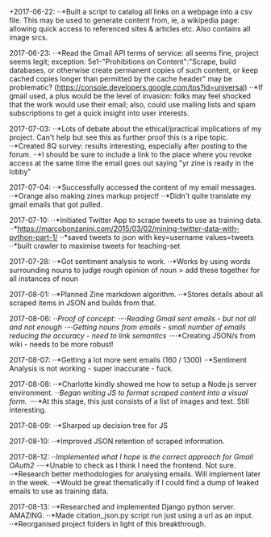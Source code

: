 +2017-06-22:
⋅⋅*Built a script to catalog all links on a webpage into a csv file. This may be used to generate content from, ie, a wikipedia page: allowing quick access to referenced sites & articles etc. Also contains all image srcs.

2017-06-23:
⋅⋅*Read the Gmail API terms of service: all seems fine, project seems legit; exception: 5e1-"Prohibitions on Content":"Scrape, build databases, or otherwise create permanent copies of such content, or keep cached copies longer than permitted by the cache header" may be problematic? (https://console.developers.google.com/tos?id=universal)
⋅⋅*If gmail used, a plus would be the level of invasion: folks may feel shocked that the work would use their email; also, could use mailing lists and spam subscriptions to get a quick insight into user interests.
    
2017-07-03:
⋅⋅*Lots of debate about the ethical/practical implications of my project. Can't help but see this as further proof this is a ripe topic.
⋅⋅*Created 8Q survey: results interesting, especially after posting to the forum.
⋅⋅*I should be sure to include a link to the place where you revoke access at the same time the email goes out saying "yr zine is ready in the lobby"
    
2017-07-04:
⋅⋅*Successfully accessed the content of my email messages.
⋅⋅*Orange also making zines markup project!
⋅⋅*Didn't quite translate my gmail emails that got pulled.

2017-07-10:
⋅⋅*Initiated Twitter App to scrape tweets to use as training data.
⋅⋅*https://marcobonzanini.com/2015/03/02/mining-twitter-data-with-python-part-1/
⋅⋅*saved tweets to json with key=username values=tweets
⋅⋅*built crawler to maximise tweets for teaching-set

2017-07-28:
⋅⋅*Got sentiment analysis to work.
⋅⋅*Works by using words surrounding nouns to judge rough opinion of noun > add these together for all instances of noun

2017-08-01:
⋅⋅*Planned Zine markdown algorithm.
⋅⋅*Stores details about all scraped items in JSON and builds from that.

2017-08-06:
⋅⋅*Proof of concept:
        ⋅⋅*⋅⋅*Reading Gmail sent emails - but not all and not enough
        ⋅⋅*⋅⋅*Getting nouns from emails - small number of emails reducing the accuracy - need to link semantics
        ⋅⋅*⋅⋅*Creating JSON/s from wiki - needs to be more robust!

2017-08-07:
⋅⋅*Getting a lot more sent emails (160 / 1300)
⋅⋅*Sentiment Analysis is not working - super inaccurate - fuck.

2017-08-08:
⋅⋅*Charlotte kindly showed me how to setup a Node.js server environment.
⋅⋅*Began writing JS to format scraped content into a visual form.
⋅⋅*⋅⋅*At this stage, this just consists of a list of images and text. Still interesting.

2017-08-09:
    ⋅⋅*Sharped up decision tree for JS

2017-08-10:
    ⋅⋅*Improved JSON retention of scraped information.

2017-08-12:
    ⋅⋅*Implemented what I hope is the correct approach for Gmail OAuth2 
        ⋅⋅*⋅⋅*Unable to check as I think I need the frontend. Not sure.
    ⋅⋅*Research better methodologies for analysing emails. Will implement later in the week.
        ⋅⋅*Would be great thematically if I could find a dump of leaked emails to use as training data.

2017-08-13:
    ⋅⋅*Researched and implemented Django python server. AMAZING.
    ⋅⋅*Made citation_json.py script run just using a url as an input.
    ⋅⋅*Reorganised project folders in light of this breakthrough.
